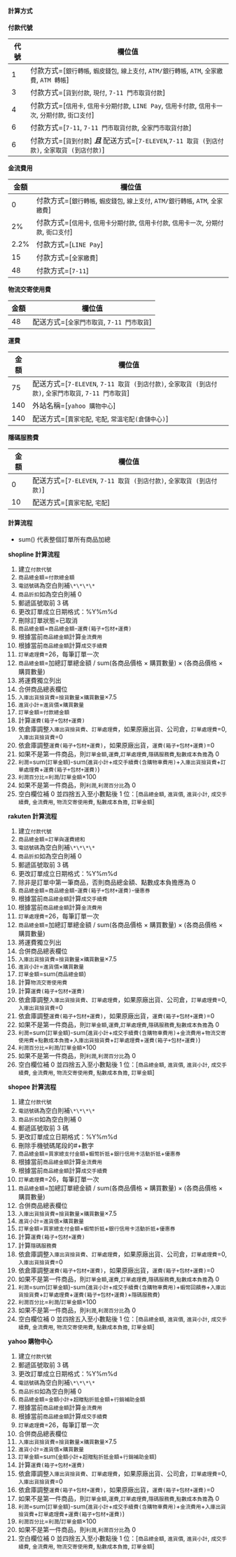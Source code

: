 #### 計算方式

**付款代號**

| 代號 | 欄位值                                                                                                |
| ---- | ----------------------------------------------------------------------------------------------------- |
| 1    | 付款方式=[`銀行轉帳`, `蝦皮錢包`, `線上支付`, `ATM/銀行轉帳`, `ATM`, `全家繳費`, `ATM 轉帳`]          |
| 3    | 付款方式=[`貨到付款`, `現付`, `7-11 門市取貨付款`]                                                    |
| 4    | 付款方式=[`信用卡`, `信用卡分期付款`, `LINE Pay`, `信用卡付款`, `信用卡一次`, `分期付款`, `街口支付`] |
| 6    | 付款方式=[`7-11`, `7-11 門市取貨付款`, `全家門市取貨付款`]                                            |
| 6    | 付款方式=[`貨到付款`] **_且_** 配送方式=[`7-ELEVEN`,`7-11 取貨 (到店付款)`, `全家取貨 (到店付款)`]    |

**金流費用**

| 金額 | 欄位值                                                                                    |
| ---- | ----------------------------------------------------------------------------------------- |
| 0    | 付款方式=[`銀行轉帳`, `蝦皮錢包`, `線上支付`, `ATM/銀行轉帳`, `ATM`, `全家繳費`]          |
| 2%   | 付款方式=[`信用卡`, `信用卡分期付款`, `信用卡付款`, `信用卡一次`, `分期付款`, `街口支付`] |
| 2.2% | 付款方式=[`LINE Pay`]                                                                     |
| 15   | 付款方式=[`全家繳費`]                                                                     |
| 48   | 付款方式=[`7-11`]                                                                         |

**物流交寄使用費**

| 金額 | 欄位值                                     |
| ---- | ------------------------------------------ |
| 48   | 配送方式=[`全家門市取貨`, `7-11 門市取貨`] |

**運費**

| 金額 | 欄位值                                                                                                |
| ---- | ----------------------------------------------------------------------------------------------------- |
| 75   | 配送方式=[`7-ELEVEN`, `7-11 取貨 (到店付款)`, `全家取貨 (到店付款)`, `全家門市取貨`, `7-11 門市取貨`] |
| 140  | 外站名稱=[`yahoo 購物中心`]                                                                           |
| 140  | 配送方式=[`賣家宅配`, `宅配`, `常溫宅配(倉儲中心)`]                                                   |

**隱碼服務費**

| 金額 | 欄位值                                                               |
| ---- | -------------------------------------------------------------------- |
| 0    | 配送方式=[`7-ELEVEN`, `7-11 取貨 (到店付款)`, `全家取貨 (到店付款)`] |
| 10   | 配送方式=[`賣家宅配`, `宅配`]                                        |

#### 計算流程

- sum() 代表整個訂單所有商品加總

**shopline 計算流程**

1. 建立`付款代號`
1. `商品總金額`=`付款總金額`
1. `電話號碼`為空白則補`\*\*\*\*`
1. `商品折扣`如為空白則補 0
1. 郵遞區號取前 3 碼
1. 更改訂單成立日期格式：%Y%m%d
1. 刪除訂單狀態=已取消
1. `商品總金額`=`商品總金額`-`運費(箱子+包材+運費)`
1. 根據當前`商品總金額`計算`金流費用`
1. 根據當前`商品總金額`計算`成交手續費`
1. `訂單處理費`=26，每筆訂單一次
1. `商品總金額`=加總訂單總金額 / sum(各商品價格 × 購買數量) × (各商品價格 × 購買數量)
1. 將運費獨立列出
1. 合併商品總表欄位
1. `入庫出貨撿貨費`=`撿貨數量`×`購買數量`×7.5
1. `進貨小計`=`進貨價`×`購買數量`
1. `訂單金額`=`付款總金額`
1. 計算`運費(箱子+包材+運費)`
1. 依倉庫調整`入庫出貨撿貨費`、`訂單處理費`，如果原廠出貨、公司倉，`訂單處理費`=0, `入庫出貨撿貨費`=0
1. 依倉庫調整`運費(箱子+包材+運費)`，如果原廠出貨，`運費(箱子+包材+運費)`=0
1. 如果不是第一件商品，則`訂單金額`,`運費`,`訂單處理費`,`隱碼服務費`,`點數成本負擔`為 0
1. `利潤`=sum(`訂單金額`)-sum(`進貨小計`+`成交手續費(含購物車費用)`+`入庫出貨撿貨費`+`訂單處理費`+`運費(箱子+包材+運費)`)
1. `利潤百分比`=`利潤`/`訂單金額`×100
1. 如果不是第一件商品，則`利潤`,`利潤百分比`為 0
1. 空白欄位補 0 並四捨五入至小數點後 1 位：[`商品總金額`, `進貨價`, `進貨小計`, `成交手續費`, `金流費用`, `物流交寄使用費`, `點數成本負擔`, `訂單金額`]

**rakuten 計算流程**

1. 建立`付款代號`
1. `商品總金額`=`訂單與運費總和`
1. `電話號碼`為空白則補`\*\*\*\*`
1. `商品折扣`如為空白則補 0
1. 郵遞區號取前 3 碼
1. 更改訂單成立日期格式：%Y%m%d
1. 除非是訂單中第一筆商品，否則商品總金額、點數成本負擔應為 0
1. `商品總金額`=`商品總金額`-`運費(箱子+包材+運費)`-`優惠券`
1. 根據當前`商品總金額`計算`成交手續費`
1. 根據當前`商品總金額`計算`金流費用`
1. `訂單處理費`=26，每筆訂單一次
1. `商品總金額`=加總訂單總金額 / sum(各商品價格 × 購買數量) × (各商品價格 × 購買數量)
1. 將運費獨立列出
1. 合併商品總表欄位
1. `入庫出貨撿貨費`=`撿貨數量`×`購買數量`×7.5
1. `進貨小計`=`進貨價`×`購買數量`
1. `訂單金額`=sum(`商品總金額`)
1. 計算`物流交寄使用費`
1. 計算`運費(箱子+包材+運費)`
1. 依倉庫調整`入庫出貨撿貨費`、`訂單處理費`，如果原廠出貨、公司倉，`訂單處理費`=0, `入庫出貨撿貨費`=0
1. 依倉庫調整`運費(箱子+包材+運費)`，如果原廠出貨，`運費(箱子+包材+運費)`=0
1. 如果不是第一件商品，則`訂單金額`,`運費`,`訂單處理費`,`隱碼服務費`,`點數成本負擔`為 0
1. `利潤`=sum(`訂單金額`)-sum(`進貨小計`+`成交手續費(含購物車費用)`+`金流費用`+`物流交寄使用費`+`點數成本負擔`+`入庫出貨撿貨費`+`訂單處理費`+`運費(箱子+包材+運費)`)
1. `利潤百分比`=`利潤`/`訂單金額`×100
1. 如果不是第一件商品，則`利潤`,`利潤百分比`為 0
1. 空白欄位補 0 並四捨五入至小數點後 1 位：[`商品總金額`, `進貨價`, `進貨小計`, `成交手續費`, `金流費用`, `物流交寄使用費`, `點數成本負擔`, `訂單金額`]

**shopee 計算流程**

1. 建立`付款代號`
1. `電話號碼`為空白則補`\*\*\*\*`
1. `商品折扣`如為空白則補 0
1. 郵遞區號取前 3 碼
1. 更改訂單成立日期格式：%Y%m%d
1. 刪除手機號碼尾段的#+數字
1. `商品總金額`=`買家總支付金額`+`蝦幣折抵`+`銀行信用卡活動折抵`+`優惠券`
1. 根據當前`商品總金額`計算`金流費用`
1. 根據當前`商品總金額`計算`成交手續費`
1. `訂單處理費`=26，每筆訂單一次
1. `商品總金額`=加總訂單總金額 / sum(各商品價格 × 購買數量) × (各商品價格 × 購買數量)
1. 合併商品總表欄位
1. `入庫出貨撿貨費`=`撿貨數量`×`購買數量`×7.5
1. `進貨小計`=`進貨價`×`購買數量`
1. `訂單金額`=`買家總支付金額`+`蝦幣折抵`+`銀行信用卡活動折抵`+`優惠券`
1. 計算`運費(箱子+包材+運費)`
1. 計算`隱碼服務費`
1. 依倉庫調整`入庫出貨撿貨費`、`訂單處理費`，如果原廠出貨、公司倉，`訂單處理費`=0, `入庫出貨撿貨費`=0
1. 依倉庫調整`運費(箱子+包材+運費)`，如果原廠出貨，`運費(箱子+包材+運費)`=0
1. 如果不是第一件商品，則`訂單金額`,`運費`,`訂單處理費`,`隱碼服務費`,`點數成本負擔`為 0
1. `利潤`=sum(`訂單金額`)-sum(`進貨小計`+`成交手續費(含購物車費用)`+`蝦幣回饋券`+`入庫出貨撿貨費`+`訂單處理費`+`運費(箱子+包材+運費)`+`隱碼服務費`)
1. `利潤百分比`=`利潤`/`訂單金額`×100
1. 如果不是第一件商品，則`利潤`,`利潤百分比`為 0
1. 空白欄位補 0 並四捨五入至小數點後 1 位：[`商品總金額`, `進貨價`, `進貨小計`, `成交手續費`, `金流費用`, `物流交寄使用費`, `點數成本負擔`, `訂單金額`]

**yahoo 購物中心**

1. 建立`付款代號`
1. 郵遞區號取前 3 碼
1. 更改訂單成立日期格式：%Y%m%d
1. `電話號碼`為空白則補`\*\*\*\*`
1. `商品折扣`如為空白則補 0
1. `商品總金額`=`金額小計`+`超贈點折抵金額`+`行銷補助金額`
1. 根據當前`商品總金額`計算`金流費用`
1. 根據當前`商品總金額`計算`成交手續費`
1. `訂單處理費`=26，每筆訂單一次
1. 合併商品總表欄位
1. `入庫出貨撿貨費`=`撿貨數量`×`購買數量`×7.5
1. `進貨小計`=`進貨價`×`購買數量`
1. `訂單金額`=sum(`金額小計`+`超贈點折抵金額`+`行銷補助金額`)
1. 計算`運費(箱子+包材+運費)`
1. 依倉庫調整`入庫出貨撿貨費`、`訂單處理費`，如果原廠出貨、公司倉，`訂單處理費`=0, `入庫出貨撿貨費`=0
1. 依倉庫調整`運費(箱子+包材+運費)`，如果原廠出貨，`運費(箱子+包材+運費)`=0
1. 如果不是第一件商品，則`訂單金額`,`運費`,`訂單處理費`,`隱碼服務費`,`點數成本負擔`為 0
1. `利潤`=sum(`訂單金額`)-sum(`進貨小計`+`成交手續費(含購物車費用)`+`金流費用`+`入庫出貨撿貨費`+`訂單處理費`+`運費(箱子+包材+運費)`)
1. `利潤百分比`=`利潤`/`訂單金額`×100
1. 如果不是第一件商品，則`利潤`,`利潤百分比`為 0
1. 空白欄位補 0 並四捨五入至小數點後 1 位：[`商品總金額`, `進貨價`, `進貨小計`, `成交手續費`, `金流費用`, `物流交寄使用費`, `點數成本負擔`, `訂單金額`]
